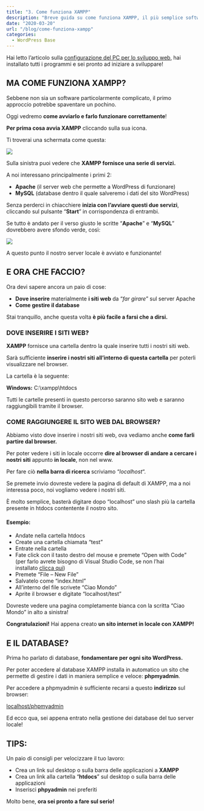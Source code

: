 ```yaml
---
title: "3. Come funziona XAMPP"
description: "Breve guida su come funziona XAMPP, il più semplice software per la creazione di un server locale per sviluppo web"
date: "2020-03-20"
url: "/blog/come-funziona-xampp"
categories:
  - WordPress Base
---
```


Hai letto l’articolo sulla [configurazione del PC per lo sviluppo web](/blog/configurare-il-pc-per-sviluppare-in-wordpress/), hai installato tutti i programmi e sei pronto ad iniziare a sviluppare!

## MA COME FUNZIONA XAMPP?

Sebbene non sia un software particolarmente complicato, il primo approccio potrebbe spaventare un pochino.

Oggi vedremo **come avviarlo e farlo funzionare correttamente**!

**Per prima cosa avvia XAMPP** cliccando sulla sua icona.

Ti troverai una schermata come questa:

![](/images/image-2-1.png)

Sulla sinistra puoi vedere che **XAMPP fornisce una serie di servizi.**

A noi interessano principalmente i primi 2:

- **Apache** (il server web che permette a WordPress di funzionare)
- **MySQL** (database dentro il quale salveremo i dati del sito WordPress)

Senza perderci in chiacchiere **inizia con l’avviare questi due servizi**, cliccando sul pulsante “**Start**” in corrispondenza di entrambi.

Se tutto è andato per il verso giusto le scritte “**Apache**” e “**MySQL**” dovrebbero avere sfondo verde, così:

![](/images/image-3-1-1.png)

A questo punto il nostro server locale è avviato e funzionante!

## E ORA CHE FACCIO?

Ora devi sapere ancora un paio di cose:

- **Dove inserire** materialmente **i siti web** da “_far girare_” sul server Apache
- **Come gestire il database**

Stai tranquillo, anche questa volta **è più facile a farsi che a dirsi.**

### DOVE INSERIRE I SITI WEB?

**XAMPP** fornisce una cartella dentro la quale inserire tutti i nostri siti web.

Sarà sufficiente **inserire i nostri siti all’interno di questa cartella** per poterli visualizzare nel browser.

La cartella è la seguente:

**Windows:** C:\\xampp\\htdocs

Tutti le cartelle presenti in questo percorso saranno sito web e saranno raggiungibili tramite il browser.

### COME RAGGIUNGERE IL SITO WEB DAL BROWSER?

Abbiamo visto dove inserire i nostri siti web, ova vediamo anche **come farli partire dal browser.**

Per poter vedere i siti in locale occorre **dire al browser di andare a cercare i nostri siti** appunto **in locale**, non nel www.

Per fare ciò **nella barra di ricerca** scriviamo “_localhost_“.

Se premete invio dovreste vedere la pagina di default di XAMPP, ma a noi interessa poco, noi vogliamo vedere i nostri siti.

È molto semplice, basterà digitare dopo “localhost” uno slash più la cartella presente in htdocs contentente il nostro sito.

#### Esempio:

- Andate nella cartella htdocs
- Create una cartella chiamata “test”
- Entrate nella cartella
- Fate click con il tasto destro del mouse e premete “Open with Code” (per farlo avrete bisogno di Visual Studio Code, se non l’hai installato [clicca qui](/blog/configurare-il-pc-per-sviluppare-in-wordpress/))
- Premete “File – New File”
- Salvatelo come “index.html”
- All’interno del file scrivete “Ciao Mondo”
- Aprite il browser e digitate “localhost/test”

Dovreste vedere una pagina completamente bianca con la scritta “Ciao Mondo” in alto a sinistra!

**Congratulazioni!** Hai appena creato **un sito internet in locale con XAMPP!**

## E IL DATABASE?

Prima ho parlato di database, **fondamentare per ogni sito WordPress.**

Per poter accedere al database XAMPP installa in automatico un sito che permette di gestire i dati in maniera semplice e veloce: **phpmyadmin**.

Per accedere a phpmyadmin è sufficiente recarsi a questo **indirizzo** sul browser:

[localhost/phpmyadmin](http://localhost/phpmyadmin/)

Ed ecco qua, sei appena entrato nella gestione dei database del tuo server locale!

## TIPS:

Un paio di consigli per velocizzare il tuo lavoro:

- Crea un link sul desktop o sulla barra delle applicazioni a **XAMPP**
- Crea un link alla cartella “**htdocs**” sul desktop o sulla barra delle applicazioni
- Inserisci **phpyadmin** nei preferiti

Molto bene, **ora sei pronto a fare sul serio!**
